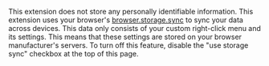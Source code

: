This extension does not store any personally identifiable information.
This extension uses your browser's  [browser.storage.sync](https://developer.mozilla.org/en-US/Add-ons/WebExtensions/API/storage/sync)
to sync your data across devices. This data only consists of 
your custom right-click menu and its settings.
This means that these settings are stored on your browser manufacturer's servers.
To turn off this feature, disable the "use storage sync" checkbox at the top of this page.